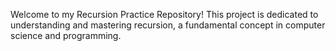 Welcome to my Recursion Practice Repository! This project is dedicated to understanding and mastering recursion, a fundamental concept in computer science and programming.
